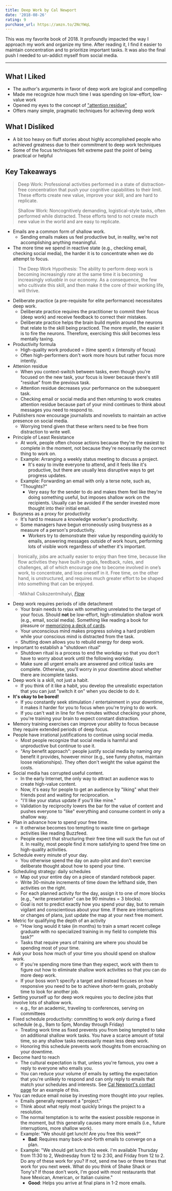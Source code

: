 ```yaml
---
title: Deep Work by Cal Newport
date: '2018-08-26'
rating: 9
purchase_url: https://amzn.to/2NcYWqL
---
```


This was my favorite book of 2018. It profoundly impacted the way I approach my work and organize my time. After reading it, I find it easier to maintain concentration and to prioritize important tasks. It was also the final push I needed to un-addict myself from social media.

<!--more-->

---

## What I Liked

* The author's arguments in favor of deep work are logical and compelling
* Made me recognize how much time I was spending on low-effort, low-value work
* Opened my eyes to the concept of ["attention residue"](https://calnewport.com/blog/2016/09/06/a-productivity-lesson-from-a-classic-arcade-game/)
* Offers many simple, pragmatic techniques for achieving deep work

## What I Disliked

* A bit too heavy on fluff stories about highly accomplished people who achieved greatness due to their commitment to deep work techniques
* Some of the focus techniques felt extreme past the point of being practical or helpful

## Key Takeaways

> Deep Work: Professional activities performed in a state of distraction-free concentration that push your cognitive capabilities to their limit. These efforts create new value, improve your skill, and are hard to replicate.
>
> Shallow Work: Noncognitively demanding, logistical-style tasks, often performed while distracted. These efforts tend to not create much new value in the world and are easy to replicate.

* Emails are a common form of shallow work.
  * Sending emails makes us feel productive but, in reality, we're not accomplishing anything meaningful.
* The more time we spend in reactive state (e.g., checking email, checking social media), the harder it is to concentrate when we do attempt to focus.

> The Deep Work Hypothesis: The ability to perform deep work is becoming increasingly *rare* at the same time it is becoming increasingly *valuable* in our economy. As a consequence, the few who cultivate this skill, and then make it the core of their working life, will thrive.

* Deliberate practice (a pre-requisite for elite performance) necessitates deep work.
  * Deliberate practice requires the practitioner to commit their focus (deep work) and receive feedback to correct their mistakes.
  * Deliberate practice helps the brain build myelin around the neurons that relate to the skill being practiced. The more myelin, the easier it is to fire the neurons. Therefore, exercising this skill becomes less mentally taxing.
* Productivity formula
  * High-quality work produced = (time spent) x (intensity of focus)
  * Often high-performers don't work more hours but rather focus more intently.
* Attenion residue
  * When you context-switch between tasks, even though you're focused on the new task, your focus is lower because there's still "residue" from the previous task.
  * Attention residue decreases your performance on the subsequent task.
  * Checking email or social media and then returning to work creates attention residue because part of your mind continues to think about messages you need to respond to.
* Publishers now encourage journalists and novelists to maintain an active presence on social media.
  * Worrying trend given that these writers need to be free from distraction to write well.
* Principle of Least Resistance
  * At work, people often choose actions because they're the easiest to complete in the moment, not because they're necessarily the correct thing to work on.
  * Example: Arranging a weekly status meeting to discuss a project.
    * It's easy to invite everyone to attend, and it feels like it's productive, but there are usually less disruptive ways to get progress updates.
  * Example: Forwarding an email with only a terse note, such as, "Thoughts?"
    * Very easy for the sender to do and makes them feel like they're doing something useful, but imposes shallow work on the recipients. Usually can be avoided if the sender invested more thought into their initial email.
* Busyness as a proxy for productivity
  * It's hard to measure a knowledge worker's productivity.
  * Some managers have begun erroneously using busyness as a measure of a person's productivity.
    * Workers try to demonstrate their value by responding quickly to emails, answering messages outside of work hours, performing lots of visible work regardless of whether it's important.

>Ironically, jobs are actually easier to enjoy than free time, because like flow activities they have built-in goals, feedback, rules, and challenges, all of which encourage one to become involved in one’s work, to concentrate, and lose oneself in it. Free time, on the other hand, is unstructured, and requires much greater effort to be shaped into something that can be enjoyed.
>
> -Mikhail Csikszentmihalyi, [*Flow*](https://amzn.to/2GQnchd)

* Deep work requires periods of idle detachment
  * Your brain needs to relax with something unrelated to the target of your focus. Should **not** be low-effort, high-stimulation shallow work (e.g., email, social media). Something like reading a book for pleasure or [memorizing a deck of cards](https://www.artofmanliness.com/articles/how-to-memorize-a-deck-of-cards/).
  * Your unconscious mind makes progress solving a hard problem while your conscious mind is distracted from the task.
  * Shutting down allows you to rebuild energy for deep work.
* Important to establish a "shutdown ritual"
  * Shutdown ritual is a process to end the workday so that you don't have to worry about work until the following workday.
  * Make sure all urgent emails are answered and critical tasks are complete. Otherwise, you'll worry in your downtime about whether there are incomplete tasks.
* Deep work is a skill, not just a habit.
  * If you think of it like a habit, you develop the unrealistic expectation that you can just "switch it on" when you decide to do it.
* **It's okay to be bored!**
  * If you constantly seek stimulation / entertainment in your downtime, it makes it harder for you to focus when you're trying to do work.
  * If you can't wait in line for five minutes without checking your phone, you're training your brain to expect constant distraction.
* Memory training exercises can improve your ability to focus because they require extended periods of deep focus.
* People have irrational justifications to continue using social media.
  * Most people recognize that social media is harmful and unproductive but continue to use it.
  * "Any benefit approach": people justify social media by naming *any* benefit it provides, however minor (e.g., see funny photos, maintain loose relationships). They often don't weight the value against the costs.
* Social media has corrupted useful content.
  * In the early Internet, the only way to attract an audience was to create high-value content.
  * Now, it's easy for people to get an audience by "liking" what their friends post and waiting for reciprocation.
  * "I'll like your status update if you'll like mine."
  * Validation by reciprocity lowers the bar for the value of content and pushes everyone to "like" everything and consume content in only a shallow way.
* Plan in advance how to spend your free time.
  * It otherwise becomes too tempting to waste time on garbage activities like reading Buzzfeed.
  * People expect that structuring their free time will suck the fun out of it. In reality, most people find it more satisfying to spend free time on high-quality activities.
* Schedule every minute of your day.
  * You otherwise spend the day on auto-pilot and don't exercise deliberate thought about how to spend your time.
* Scheduling strategy: daily schedules
  * Map out your entire day on a piece of standard notebook paper.
  * Write 30-minute increments of time down the lefthand side, then activities on the right.
  * For each planned activity for the day, assign it to one of more blocks (e.g., "write presentation" can be 90 minutes = 3 blocks).
  * Goal is not to predict exactly how you spend your day, but to remain vigilant and conscientious about your time. If there are interruptions or changes of plans, just update the map at your next free moment.
* Metric for qualifying the depth of an activity
  * "How long would it take (in months) to train a smart recent college graduate with no specialized training in my field to complete this task?"
  * Tasks that require years of training are where you should be spending most of your time.
* Ask your boss how much of your time you should spend on shallow work.
  * If you're spending more time than they expect, work with them to figure out how to eliminate shallow work activities so that you can do more deep work.
  * If your boss won't specify a target and instead focuses on how responsive you need to be to achieve short-term goals, probably time to look for another job.
* Setting yourself up for deep work requires you to decline jobs that involve lots of shallow work.
  * e.g., for an academic, traveling to conferences, serving on committees
* Fixed schedule productivity: committing to work *only* during a fixed schedule (e.g., 9am to 5pm, Monday through Friday)
  * Treating work time as fixed prevents you from being tempted to take on additional shallow work tasks. You have a scarce amount of total time, so any shallow tasks necessarily mean less deep work.
  * Honoring this schedule prevents work thoughts from encroaching on your downtime.
* Become hard to reach
  * The cultural expectation is that, unless you're famous, you owe a reply to everyone who emails you.
  * You can reduce your volume of emails by setting the expectation that you're unlikely to respond and can only reply to emails that match your schedules and interests. See [Cal Newport's contact page](https://calnewport.com/contact/) for an example of this.
* You can reduce email noise by investing more thought into your replies.
  * Emails generally represent a "project."
  * Think about what reply most quickly brings the project to a resolution.
  * The normal temptation is to write the easiest possible response in the moment, but this generally causes many more emails (i.e., future interruptions, more shallow work).
  * Example: "We should get lunch! Are you free this week?"
    * **Bad**: Requires many back-and-forth emails to converge on a plan.
  * Example: "We should get lunch this week. I'm available Thursday from 11:30 to 2, Wednesday from 12 to 2:30, and Friday from 12 to 2. Do any of these work for you? If not, send me two or three times that work for you next week. What do you think of Shake Shack or Tony's? If those don't work, I'm good with most restaurants that have Mexican, American, or Italian cuisine."
    * **Good**: Helps you arrive at final plans in 1-2 more emails.
